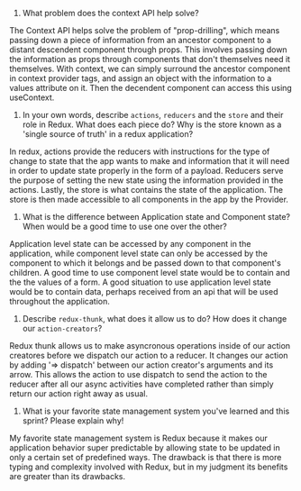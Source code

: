 1. What problem does the context API help solve?

The Context API helps solve the problem of "prop-drilling", which means passing down a piece of information from an ancestor component to a distant descendent component through props. This involves passing down the information as props through components that don't themselves need it themselves. With context, we can simply surround the ancestor component in context provider tags, and assign an object with the information to a values attribute on it. Then the decendent component can access this using useContext.

1. In your own words, describe `actions`, `reducers` and the `store` and their role in Redux. What does each piece do? Why is the store known as a 'single source of truth' in a redux application?

In redux, actions provide the reducers with instructions for the type of change to state that the app wants to make and information that it will need in order to update state properly in the form of a payload. Reducers serve the purpose of setting the new state using the information provided in the actions. Lastly, the store is what contains the state of the application. The store is then made accessible to all components in the app by the Provider.

1. What is the difference between Application state and Component state? When would be a good time to use one over the other?

Application level state can be accessed by any component in the application, while component level state can only be accessed by the component to which it belongs and be passed down to that component's children. A good time to use component level state would be to contain and the the values of a form. A good situation to use application level state would be to contain data, perhaps received from an api that will be used throughout the application.

1. Describe `redux-thunk`, what does it allow us to do? How does it change our `action-creators`?

Redux thunk allows us to make asyncronous operations inside of our action creatores before we dispatch our action to a reducer. It changes our action by adding '=> dispatch' between our action creator's arguments and its arrow. This allows the action to use dispatch to send the action to the reducer after all our async activities have completed rather than simply return our action right away as usual.

1. What is your favorite state management system you've learned and this sprint? Please explain why!

My favorite state management system is Redux because it makes our application behavior super predictable by allowing state to be updated in only a certain set of predefined ways. The drawback is that there is more typing and complexity involved with Redux, but in my judgment its benefits are greater than its drawbacks.
